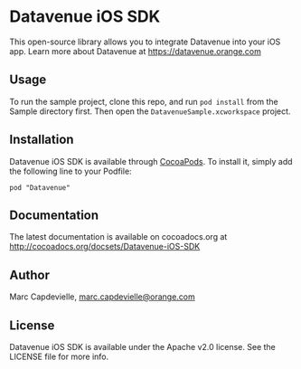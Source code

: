 # Datavenue iOS SDK

This open-source library allows you to integrate Datavenue into your iOS app.
Learn more about Datavenue at https://datavenue.orange.com

## Usage

To run the sample project, clone this repo, and run `pod install` from the Sample directory first. Then open the `DatavenueSample.xcworkspace` project.

## Installation

Datavenue iOS SDK is available through [CocoaPods](http://cocoapods.org). To install it, simply add the following line to your Podfile:

    pod "Datavenue"

## Documentation

The latest documentation is available on cocoadocs.org at http://cocoadocs.org/docsets/Datavenue-iOS-SDK

## Author

Marc Capdevielle, marc.capdevielle@orange.com

## License

Datavenue iOS SDK is available under the Apache v2.0 license. See the LICENSE file for more info.
